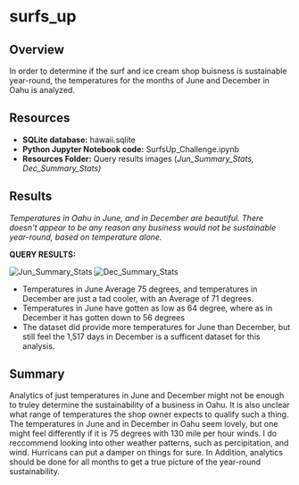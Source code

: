 # surfs_up

## Overview 
In order to determine if the surf and ice cream shop buisness is sustainable year-round, the temperatures for the months of June and December in Oahu is analyzed.

## Resources
- **SQLite database:** hawaii.sqlite<br/>
- **Python Jupyter Notebook code:** SurfsUp_Challenge.ipynb<br/>
- **Resources Folder:** Query results images (_Jun_Summary_Stats, Dec_Summary_Stats)_<br/>

## Results
_Temperatures in Oahu in June, and in December are beautiful. There doesn't appear to be any reason any business would not be sustainable year-round, based on temperature alone._<br/>

**QUERY RESULTS:**<br/>

![Jun_Summary_Stats](https://user-images.githubusercontent.com/90797036/141019499-25c5148f-3524-4e7a-973d-2c4ee5a69f25.png)
![Dec_Summary_Stats](https://user-images.githubusercontent.com/90797036/141019513-fc97ae80-0520-4663-98b3-d0b78fab98de.png)
- Temperatures in June Average 75 degrees, and temperatures in December are just a tad cooler, with an Average of 71 degrees.
- Temperatures in June have gotten as low as 64 degree, where as in December it has gotten down to 56 degrees
- The dataset did provide more temperatures for June than December, but still feel the 1,517 days in December is a sufficent dataset for this analysis.

## Summary
Analytics of just temperatures in June and December might not be enough to truley determine the sustainability of a business in Oahu. It is also unclear what range of temperatures the shop owner expects to qualify such a thing. The temperatures in June and in December in Oahu seem lovely, but one might feel differently if it is 75 degrees with 130 mile per hour winds.
I do reccommend looking into other weather patterns, such as percipitation, and wind. Hurricans can put a damper on things for sure.
In Addition, analytics should be done for all months to get a true picture of the year-round sustainability.
